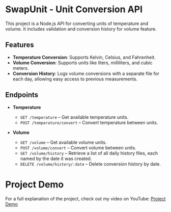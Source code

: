 # SwapUnit - Unit Conversion API

This project is a Node.js API for converting units of temperature and volume. It includes validation and conversion history for volume feature.

## Features

- **Temperature Conversion**: Supports Kelvin, Celsius, and Fahrenheit.
- **Volume Conversion**: Supports units like liters, milliliters, and cubic meters.
 - **Conversion History**: Logs volume conversions with a separate file for each day, allowing easy access to previous measurements.

## Endpoints

- **Temperature**
  - `GET /temperature` – Get available temperature units.
  - `POST /temperature/convert` – Convert temperature between units.

- **Volume**
  - `GET /volume` – Get available volume units.
  - `POST /volume/convert` – Convert volume between units.
  - `GET /volume/history` – Retrieve a list of all daily history files, each named by the date it was created.
  - `DELETE /volume/history/:date` – Delete conversion history by date.

# Project Demo

For a full explanation of the project, check out my video on YouTube: [Project Demo](https://www.youtube.com/watch?v=K3MAD6juWzc)
